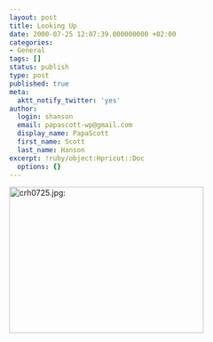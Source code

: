```yaml
---
layout: post
title: Looking Up
date: 2000-07-25 12:07:39.000000000 +02:00
categories:
- General
tags: []
status: publish
type: post
published: true
meta:
  aktt_notify_twitter: 'yes'
author:
  login: shanson
  email: papascott-wp@gmail.com
  display_name: PapaScott
  first_name: Scott
  last_name: Hanson
excerpt: !ruby/object:Hpricot::Doc
  options: {}
---
```

<p><img src="http://www.papascott.de/wordpress/wp-content/uploads/2000/07/crh0725.jpg" height="263" width="350" border="0" alt="crh0725.jpg: " /></p>

